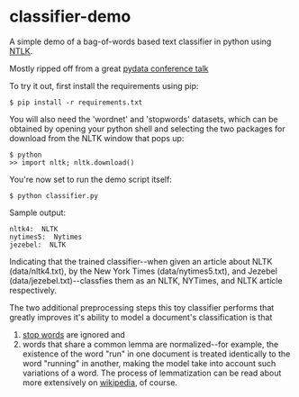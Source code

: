 classifier-demo
=================

A simple demo of a bag-of-words based text classifier in python using [NTLK](http://nltk.org/book/).

Mostly ripped off from a great [pydata conference talk](http://vimeo.com/53062324)

To try it out, first install the requirements using pip:

    $ pip install -r requirements.txt

You will also need the 'wordnet' and 'stopwords' datasets, which can be obtained 
by opening your python shell and selecting the two packages for download from 
the NLTK window that pops up:

    $ python
    >> import nltk; nltk.download()

You're now set to run the demo script itself:

    $ python classifier.py

Sample output:

    nltk4:  NLTK
    nytimes5:  Nytimes
    jezebel:  NLTK

Indicating that the trained classifier--when given an article about NLTK (data/nltk4.txt),
by the New York Times (data/nytimes5.txt), and Jezebel (data/jezebel.txt)--classfies them as 
an NLTK, NYTimes, and NLTK article respectively.

The two additional preprocessing steps this toy classifier performs that greatly 
improves it's ability to model a document's classification is that 
1) [stop words](https://en.wikipedia.org/wiki/Stop_words) are ignored and 
2) words that share a common lemma are normalized--for example, the existence of the 
word "run" in one document is treated identically to the word "running" in another,
making the model take into account such variations of a word. The process of lemmatization
can be read about more extensively on [wikipedia](https://en.wikipedia.org/wiki/Lemmatization), 
of course.
